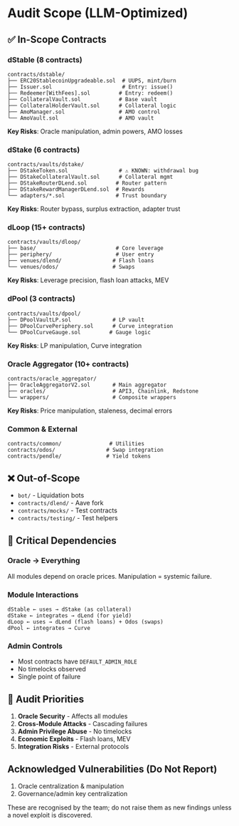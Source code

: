 # Audit Scope (LLM-Optimized)

## ✅ In-Scope Contracts

### dStable (8 contracts)
```
contracts/dstable/
├── ERC20StablecoinUpgradeable.sol  # UUPS, mint/burn
├── Issuer.sol                      # Entry: issue()
├── Redeemer[WithFees].sol         # Entry: redeem()
├── CollateralVault.sol            # Base vault
├── CollateralHolderVault.sol      # Collateral logic
├── AmoManager.sol                 # AMO control
└── AmoVault.sol                   # AMO vault
```
**Key Risks**: Oracle manipulation, admin powers, AMO losses

### dStake (6 contracts)
```
contracts/vaults/dstake/
├── DStakeToken.sol                # ⚠️ KNOWN: withdrawal bug
├── DStakeCollateralVault.sol      # Collateral mgmt
├── DStakeRouterDLend.sol         # Router pattern
├── DStakeRewardManagerDLend.sol  # Rewards
└── adapters/*.sol                # Trust boundary
```
**Key Risks**: Router bypass, surplus extraction, adapter trust

### dLoop (15+ contracts)
```
contracts/vaults/dloop/
├── base/                         # Core leverage
├── periphery/                    # User entry
├── venues/dlend/                # Flash loans
└── venues/odos/                 # Swaps
```
**Key Risks**: Leverage precision, flash loan attacks, MEV

### dPool (3 contracts)
```
contracts/vaults/dpool/
├── DPoolVaultLP.sol             # LP vault
├── DPoolCurvePeriphery.sol      # Curve integration
└── DPoolCurveGauge.sol         # Gauge logic
```
**Key Risks**: LP manipulation, Curve integration

### Oracle Aggregator (10+ contracts)
```
contracts/oracle_aggregator/
├── OracleAggregatorV2.sol       # Main aggregator
├── oracles/                     # API3, Chainlink, Redstone
└── wrappers/                    # Composite wrappers
```
**Key Risks**: Price manipulation, staleness, decimal errors

### Common & External
```
contracts/common/               # Utilities
contracts/odos/                # Swap integration
contracts/pendle/              # Yield tokens
```

## ❌ Out-of-Scope

- `bot/` - Liquidation bots
- `contracts/dlend/` - Aave fork
- `contracts/mocks/` - Test contracts
- `contracts/testing/` - Test helpers

## 🔗 Critical Dependencies

### Oracle → Everything
All modules depend on oracle prices. Manipulation = systemic failure.

### Module Interactions
```
dStable ← uses → dStake (as collateral)
dStake ← integrates → dLend (for yield)
dLoop ← uses → dLend (flash loans) + Odos (swaps)
dPool ← integrates → Curve
```

### Admin Controls
- Most contracts have `DEFAULT_ADMIN_ROLE`
- No timelocks observed
- Single point of failure

## 🎯 Audit Priorities

1. **Oracle Security** - Affects all modules
2. **Cross-Module Attacks** - Cascading failures
3. **Admin Privilege Abuse** - No timelocks
4. **Economic Exploits** - Flash loans, MEV
5. **Integration Risks** - External protocols

## Acknowledged Vulnerabilities (Do Not Report)
1. Oracle centralization & manipulation
2. Governance/admin key centralization

These are recognised by the team; do not raise them as new findings unless a novel exploit is discovered.